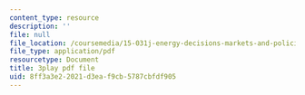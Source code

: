 ```yaml
---
content_type: resource
description: ''
file: null
file_location: /coursemedia/15-031j-energy-decisions-markets-and-policies-spring-2012/8ff3a3e22021d3eaf9cb5787cbfdf905_8aNkTgarBis.pdf
file_type: application/pdf
resourcetype: Document
title: 3play pdf file
uid: 8ff3a3e2-2021-d3ea-f9cb-5787cbfdf905
---
```

